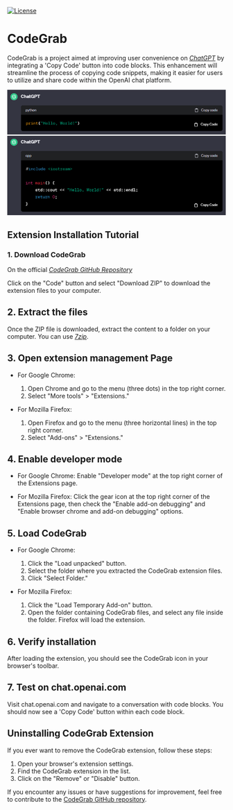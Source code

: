 [![License](https://img.shields.io/badge/License-MIT-green.svg)](https://www.mit.edu/~amini/LICENSE.md)

# CodeGrab
CodeGrab is a project aimed at improving user convenience on _[ChatGPT](https://chat.openai.com)_ by integrating a 'Copy Code' button into code blocks. This enhancement will streamline the process of copying code snippets, making it easier for users to utilize and share code within the OpenAI chat platform.

![Python Example](https://github.com/Glouwhy/CodeGrab/raw/main/imgs/py-example.gif)
![C++ Example](https://github.com/Glouwhy/CodeGrab/raw/main/imgs/c++-example.gif)


## Extension Installation Tutorial

### 1. Download CodeGrab

On the official _[CodeGrab GitHub Repository](https://github.com/Glouwhy/CodeGrab)_

Click on the "Code" button and select "Download ZIP" to download the extension files to your computer.


## 2. Extract the files

Once the ZIP file is downloaded, extract the content to a folder on your computer. You can use _[7zip](https://www.7-zip.org)_.


## 3. Open extension management Page

- For Google Chrome:
  1. Open Chrome and go to the menu (three dots) in the top right corner.
  2. Select "More tools" > "Extensions."

- For Mozilla Firefox:
  1. Open Firefox and go to the menu (three horizontal lines) in the top right corner.
  2. Select "Add-ons" > "Extensions."

## 4. Enable developer mode

- For Google Chrome:
  Enable "Developer mode" at the top right corner of the Extensions page.

- For Mozilla Firefox:
  Click the gear icon at the top right corner of the Extensions page, then check the "Enable add-on debugging" and "Enable browser chrome and add-on debugging" options.

## 5. Load CodeGrab

- For Google Chrome:
  1. Click the "Load unpacked" button.
  2. Select the folder where you extracted the CodeGrab extension files.
  3. Click "Select Folder."

- For Mozilla Firefox:
  1. Click the "Load Temporary Add-on" button.
  2. Open the folder containing CodeGrab files, and select any file inside the folder. Firefox will load the extension.


## 6. Verify installation

After loading the extension, you should see the CodeGrab icon in your browser's toolbar.


## 7. Test on chat.openai.com

Visit chat.openai.com and navigate to a conversation with code blocks. You should now see a 'Copy Code' button within each code block.


## Uninstalling CodeGrab Extension
If you ever want to remove the CodeGrab extension, follow these steps:

1. Open your browser's extension settings.
1. Find the CodeGrab extension in the list.
3. Click on the "Remove" or "Disable" button.



If you encounter any issues or have suggestions for improvement, feel free to contribute to the [CodeGrab GitHub repository](https://github.com/Glouwhy/CodeGrab).
